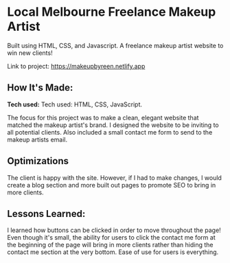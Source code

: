 # Local Melbourne Freelance Makeup Artist

Built using HTML, CSS, and Javascript. A freelance makeup artist website to win new clients!

Link to project: https://makeupbyreen.netlify.app

## How It's Made:

**Tech used:**
Tech used: HTML, CSS, JavaScript.

The focus for this project was to make a clean, elegant website that matched the makeup artist's brand. I designed the website to be inviting to all potential clients. Also included a small contact me form to send to the makeup artists email.

## Optimizations

The client is happy with the site. However, if I had to make changes, I would create a blog section and more built out pages to promote SEO to bring in more clients.

## Lessons Learned:

I learned how buttons can be clicked in order to move throughout the page! Even though it's small, the ability for users to click the contact me form at the beginning of the page will bring in more clients rather than hiding the contact me section at the very bottom. Ease of use for users is everything.
